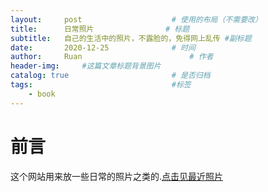 ```yaml
---
layout:     post   				    # 使用的布局（不需要改）
title:      日常照片 				# 标题 
subtitle:   自己的生活中的照片，不露脸的，免得网上乱传 #副标题
date:       2020-12-25 				# 时间
author:     Ruan						# 作者
header-img: 	#这篇文章标题背景图片
catalog: true 						# 是否归档
tags:								#标签
    - book
---
```


# 前言
这个网站用来放一些日常的照片之类的.[点击见最近照片](https://www.flickr.com/photos/191528289@N02/)
